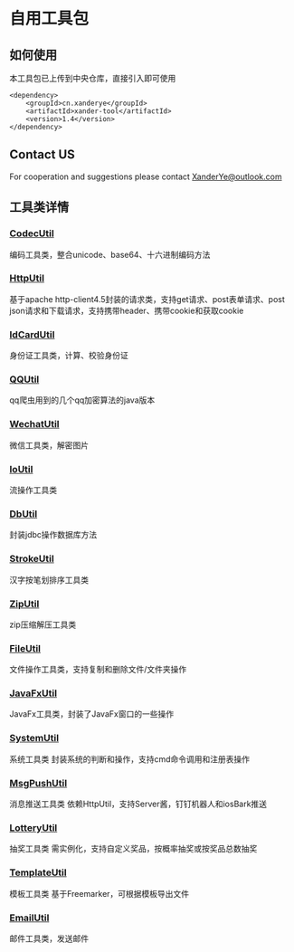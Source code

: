 # 自用工具包

## 如何使用
本工具包已上传到中央仓库，直接引入即可使用
```
<dependency>
    <groupId>cn.xanderye</groupId>
    <artifactId>xander-tool</artifactId>
    <version>1.4</version>
</dependency>
```

## Contact US
For cooperation and suggestions please contact XanderYe@outlook.com

## 工具类详情

### [CodecUtil](src/main/java/cn/xanderye/util/CodecUtil.java)

编码工具类，整合unicode、base64、十六进制编码方法

### [HttpUtil](src/main/java/cn/xanderye/util/HttpUtil.java)

基于apache http-client4.5封装的请求类，支持get请求、post表单请求、post json请求和下载请求，支持携带header、携带cookie和获取cookie

### [IdCardUtil](src/main/java/cn/xanderye/util/IdCardUtil.java)

身份证工具类，计算、校验身份证

### [QQUtil](src/main/java/cn/xanderye/util/QQUtil.java)

qq爬虫用到的几个qq加密算法的java版本

### [WechatUtil](src/main/java/cn/xanderye/util/WechatUtil.java)

微信工具类，解密图片

### [IoUtil](src/main/java/cn/xanderye/util/IoUtil.java)

流操作工具类

### [DbUtil](src/main/java/cn/xanderye/util/DbUtil.java)

封装jdbc操作数据库方法

### [StrokeUtil](src/main/java/cn/xanderye/util/StrokeUtil.java)

汉字按笔划排序工具类

### [ZipUtil](src/main/java/cn/xanderye/util/ZipUtil.java)

zip压缩解压工具类

### [FileUtil](src/main/java/cn/xanderye/util/FileUtil.java)

文件操作工具类，支持复制和删除文件/文件夹操作

### [JavaFxUtil](src/main/java/cn/xanderye/util/JavaFxUtil.java)

JavaFx工具类，封装了JavaFx窗口的一些操作

### [SystemUtil](src/main/java/cn/xanderye/util/SystemUtil.java)

系统工具类 封装系统的判断和操作，支持cmd命令调用和注册表操作

### [MsgPushUtil](src/main/java/cn/xanderye/util/MsgPushUtil.java)

消息推送工具类 依赖HttpUtil，支持Server酱，钉钉机器人和iosBark推送

### [LotteryUtil](src/main/java/cn/xanderye/util/LotteryUtil.java)

抽奖工具类 需实例化，支持自定义奖品，按概率抽奖或按奖品总数抽奖

### [TemplateUtil](src/main/java/cn/xanderye/util/TemplateUtil.java)

模板工具类 基于Freemarker，可根据模板导出文件

### [EmailUtil](src/main/java/cn/xanderye/util/EmailUtil.java)

邮件工具类，发送邮件
